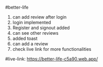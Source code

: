 #better-life
1. can add review after login
2. login implemented
3. Register and signout added
4. can see other reviews
5. added toast
6. can add a review
7. check live link for more functionalities

#live-link: https://better-life-c5a90.web.app/
